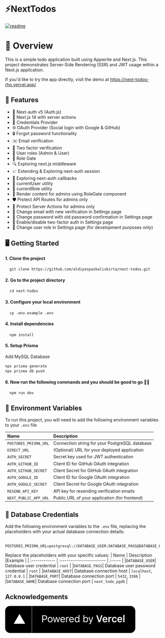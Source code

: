 # ⚡NextTodos

[![readme](https://github.com/aldiyespaskalisbirta/next-todos/assets/84847746/3bc45ca2-9675-4501-9d63-849df536d37a)](https://next-todos-rho.vercel.app/)

# 🔎 Overview

This is a simple todo application built using Appwrite and Next.js. This project demonstrates Server-Side Rendering (SSR) and JWT usage within a Next.js application.

If you'd like to try the app directly, visit the demo at https://next-todos-rho.vercel.app/

## 🤙 Features

- 🔐 Next-auth v5 (Auth.js)
- 🚀 Next.js 14 with server actions
- 🔑 Credentials Provider
- 🌐 OAuth Provider (Social login with Google & GitHub)
- 🔒 Forgot password functionality
- ✉️ Email verification
- 📱 Two factor verification
- 👥 User roles (Admin & User)
- 🚧 Role Gate
- 🔍 Exploring next.js middleware
- 📈 Extending & Exploring next-auth session
- 🔄 Exploring next-auth callbacks
- 🧑 currentUser utility
- 👮 currentRole utility
- 👑 Render content for admins using RoleGate component
- 🛡️ Protect API Routes for admins only
- 🔐 Protect Server Actions for admins only
- 📧 Change email with new verification in Settings page
- 🔑 Change password with old password confirmation in Settings page
- 🔔 Enable/disable two-factor auth in Settings page
- 🔄 Change user role in Settings page (for development purposes only)

## 🖥️ Getting Started

#### 1. Clone the project

```shell
  git clone https://github.com/aldiyespaskalisbirta/next-todos.git
```

#### 2. Go to the project directory

```shell
  cd next-todos
```

#### 3. Configure your local environment

```shell
  cp .env.example .env
```

#### 4. Install dependencies

```shell
  npm install
```

#### 5. Setup Prisma

Add MySQL Database

```shell
npx prisma generate
npx prisma db push

```

#### 6. Now run the following commands and you should be good to go 💪🏼

```shell
  npm run dev
```

## 🔑 Environment Variables

To run this project, you will need to add the following environment variables to your `.env` file

| Name                  | Description                                    |
| :-------------------- | :--------------------------------------------- |
| `POSTGRES_PRISMA_URL` | Connection string for your PostgreSQL database |
| `DIRECT_URL`          | (Optional) URL for your deployed application   |
| `AUTH_SECRET`         | Secret key used for JWT authentication         |
| `AUTH_GITHUB_ID`      | Client ID for GitHub OAuth integration         |
| `AUTH_GITHUB_SECRET`  | Client Secret for GitHub OAuth integration     |
| `AUTH_GOOGLE_ID`      | Client ID for Google OAuth integration         |
| `AUTH_GOOGLE_SECRET`  | Client Secret for Google OAuth integration     |
| `RESEND_API_KEY`      | API key for resending verification emails      |
| `NEXT_PUBLIC_APP_URL` | Public URL of your application (for frontend)  |

## 🔐 Database Credentials

Add the following environment variables to the `.env` file, replacing the placeholders with your actual database connection details:

```shell
  POSTGRES_PRISMA_URL=postgresql://DATABASE_USER:DATABASE_PASS@DATABASE_HOST:DATABASE_PORT/DATABASE_NAME
```

Replace the placeholders with your specific values:
| Name | Description |Example |
| :------------ | :----------------------- | :----- |
|`DATABASE_USER`| Database user credential | `root` |
|`DATABASE_PASS`| Database user password credential | `root` |
|`DATABASE_HOST`| Database connection host | `localhost`, `127.0.0.1` |
|`DATABASE_PORT`| Database connection port | `5432`, `3306` |
|`DATABASE_NAME`| Database connection port | `next_todo_pgdb` |

## Acknowledgements

[![Powered by Vercel](https://raw.githubusercontent.com/abumalick/powered-by-vercel/master/powered-by-vercel.svg)](https://vercel.com?utm_source=powered-by-vercel)
